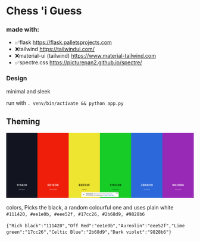 # Chess 'i Guess

### made with:
- ✅flask  https://flask.palletsprojects.com
- ❌tailwind  https://tailwindui.com/
- ❌material-ui (tailwind)  https://www.material-tailwind.com
- ✅spectre.css https://picturepan2.github.io/spectre/

### Design
minimal and sleek

run with `. venv/bin/activate && python app.py`

## Theming

![img_1.png](img_1.png)

colors, Picks the black, a random colourful one and uses plain white
`#111420, #ee1e0b, #eee52f, #17cc26, #2b68d9, #9828b6`

`{"Rich black":"111420","Off Red":"ee1e0b","Aureolin":"eee52f","Lime green":"17cc26","Celtic Blue":"2b68d9","Dark violet":"9828b6"}`